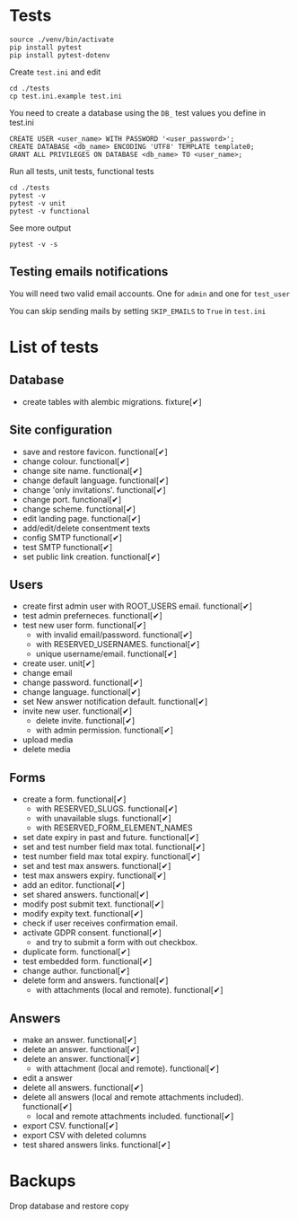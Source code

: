 # Tests

```
source ./venv/bin/activate
pip install pytest
pip install pytest-dotenv
```

Create `test.ini` and edit
```
cd ./tests
cp test.ini.example test.ini
```

You need to create a database using the `DB_` test values you define in test.ini

```
CREATE USER <user_name> WITH PASSWORD '<user_password>';
CREATE DATABASE <db_name> ENCODING 'UTF8' TEMPLATE template0;
GRANT ALL PRIVILEGES ON DATABASE <db_name> TO <user_name>;
```


Run all tests, unit tests, functional tests

```
cd ./tests
pytest -v
pytest -v unit
pytest -v functional
```

See more output

```
pytest -v -s
```

## Testing emails notifications

You will need two valid email accounts. One for `admin` and one for `test_user`

You can skip sending mails by setting `SKIP_EMAILS` to `True` in `test.ini`

# List of tests

## Database
  * create tables with alembic migrations. fixture[✔]

## Site configuration
  * save and restore favicon. functional[✔]
  * change colour. functional[✔]
  * change site name. functional[✔]
  * change default language. functional[✔]
  * change 'only invitations'. functional[✔]
  * change port. functional[✔]
  * change scheme. functional[✔]
  * edit landing page. functional[✔]
  * add/edit/delete consentment texts
  * config SMTP functional[✔]
  * test SMTP functional[✔]
  * set public link creation. functional[✔]

## Users
  * create first admin user with ROOT_USERS email. functional[✔]
  * test admin preferneces. functional[✔]
  * test new user form. functional[✔]
    * with invalid email/password. functional[✔]
    * with RESERVED_USERNAMES. functional[✔]
    * unique username/email. functional[✔]
  * create user. unit[✔]
  * change email
  * change password. functional[✔]
  * change language. functional[✔]
  * set New answer notification default. functional[✔]
  * invite new user. functional[✔]
    * delete invite. functional[✔]
    * with admin permission. functional[✔]
  * upload media
  * delete media

## Forms
  * create a form. functional[✔]
    * with RESERVED_SLUGS. functional[✔]
    * with unavailable slugs. functional[✔]
    * with RESERVED_FORM_ELEMENT_NAMES
  * set date expiry in past and future. functional[✔]
  * set and test number field max total. functional[✔]
  * test number field max total expiry. functional[✔]
  * set and test max answers. functional[✔]
  * test max answers expiry. functional[✔]
  * add an editor. functional[✔]
  * set shared answers. functional[✔]
  * modify post submit text. functional[✔]
  * modify expity text. functional[✔]
  * check if user receives confirmation email.
  * activate GDPR consent. functional[✔]
    * and try to submit a form with out checkbox.
  * duplicate form. functional[✔]
  * test embedded form. functional[✔]
  * change author. functional[✔]
  * delete form and answers. functional[✔]
    * with attachments (local and remote). functional[✔]

## Answers
  * make an answer. functional[✔]
  * delete an answer. functional[✔]
  * delete an answer. functional[✔]
    * with attachment (local and remote). functional[✔]
  * edit a answer
  * delete all answers. functional[✔]
  * delete all answers (local and remote attachments included). functional[✔]
    * local and remote attachments included. functional[✔]
  * export CSV. functional[✔]
  * export CSV with deleted columns
  * test shared answers links. functional[✔]


# Backups
Drop database and restore copy
